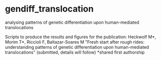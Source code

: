 # gendiff_translocation
analysing patterns of genetic differentiation upon human-mediated translocations

Scripts to produce the results and figures for the publication:
Heckwolf M*, Morim T*, Riccioli F, Baltazar-Soares M "Fresh start after rough rides: understanding patterns of genetic differentiation upon human-mediated translocations" (submitted, details will follow)
*shared first authorship
